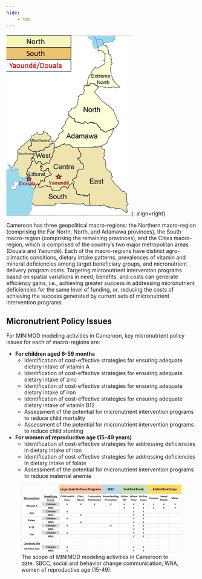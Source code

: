 ```yaml
---
hide:
    - toc
---
```


![](../../pictures/mapg_of_regions.png__330x480_q85_crop_subsampling-2_upscale.png){: align=right}

Cameroon has three geopolitical macro-regions: the Northern macro-region (comprising the Far North, North, and Adamawa provinces), the South macro-region (comprising the remaining provinces), and the Cities macro-region, which is comprised of the country’s two major metropolitan areas (Douala and Yaoundé). Each of the macro-regions have distinct agro-climactic conditions, dietary intake patterns, prevalences of vitamin and mineral deficiencies among target beneficiary groups, and micronutrient delivery program costs. Targeting micronutrient intervention programs based on spatial variations in need, benefits, and costs can generate efficiency gains, i.e., achieving greater success in addressing micronutrient deficiencies for the same level of funding, or, reducing the costs of achieving the success generated by current sets of micronutrient intervention programs.

## Micronutrient Policy Issues

For MINIMOD modeling activities in Cameroon, key micronutrient policy issues for each of macro-regions are:

- **For children aged 6-59 months**
    - Identification of cost-effective strategies for ensuring adequate dietary intake of vitamin A
    - Identification of cost-effective strategies for ensuring adequate dietary intake of zinc
    - Identification of cost-effective strategies for ensuring adequate dietary intake of iron
    - Identification of cost-effective strategies for ensuring adequate dietary intake of vitamin B12
    - Assessment of the potential for micronutrient intervention programs to reduce child mortality
    - Assessment of the potential for micronutrient intervention programs to reduce child stunting
- **For women of reproductive age (15-49 years)**
    - Identification of cost-effective strategies for addressing deficiencies in dietary intake of iron
    - Identification of cost-effective strategies for addressing deficiencies in dietary intake of folate
    - Assessment of the potential for micronutrient intervention programs to reduce maternal anemia

<figure>
    <img src="../../../pictures/scope_of_modeling.png__1472x623_q85_crop_subsampling-2_upscale.png">
    <figcaption>The scope of MINIMOD modeling activities in Cameroon to date. SBCC, social and behavior change communication; WRA, women of reproductive age (15-49).</figcaption>
</figure>
